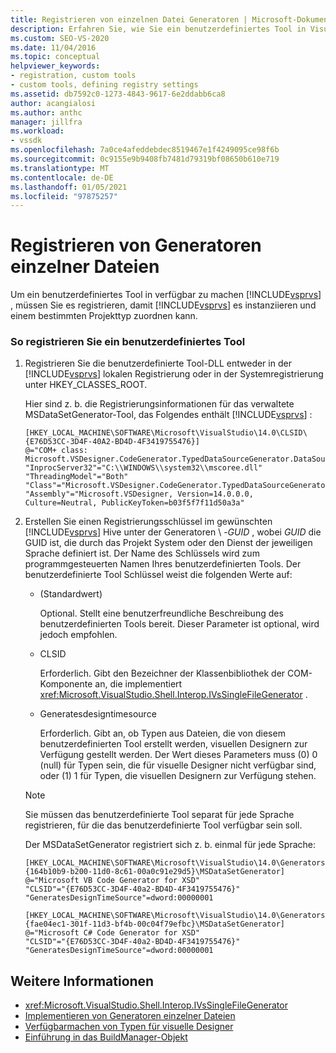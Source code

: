 ```yaml
---
title: Registrieren von einzelnen Datei Generatoren | Microsoft-Dokumentation
description: Erfahren Sie, wie Sie ein benutzerdefiniertes Tool in Visual Studio registrieren, um es zu instanziieren und einem bestimmten Projekttyp zuzuordnen.
ms.custom: SEO-VS-2020
ms.date: 11/04/2016
ms.topic: conceptual
helpviewer_keywords:
- registration, custom tools
- custom tools, defining registry settings
ms.assetid: db7592c0-1273-4843-9617-6e2ddabb6ca8
author: acangialosi
ms.author: anthc
manager: jillfra
ms.workload:
- vssdk
ms.openlocfilehash: 7a0ce4afeddebdec8519467e1f4249095ce98f6b
ms.sourcegitcommit: 0c9155e9b9408fb7481d79319bf08650b610e719
ms.translationtype: MT
ms.contentlocale: de-DE
ms.lasthandoff: 01/05/2021
ms.locfileid: "97875257"
---
```

# <a name="registering-single-file-generators"></a>Registrieren von Generatoren einzelner Dateien
Um ein benutzerdefiniertes Tool in verfügbar zu machen [!INCLUDE[vsprvs](../../code-quality/includes/vsprvs_md.md)] , müssen Sie es registrieren, damit [!INCLUDE[vsprvs](../../code-quality/includes/vsprvs_md.md)] es instanziieren und einem bestimmten Projekttyp zuordnen kann.

### <a name="to-register-a-custom-tool"></a>So registrieren Sie ein benutzerdefiniertes Tool

1. Registrieren Sie die benutzerdefinierte Tool-DLL entweder in der [!INCLUDE[vsprvs](../../code-quality/includes/vsprvs_md.md)] lokalen Registrierung oder in der Systemregistrierung unter HKEY_CLASSES_ROOT.

    Hier sind z. b. die Registrierungsinformationen für das verwaltete MSDataSetGenerator-Tool, das Folgendes enthält [!INCLUDE[vsprvs](../../code-quality/includes/vsprvs_md.md)] :

   ```
   [HKEY_LOCAL_MACHINE\SOFTWARE\Microsoft\VisualStudio\14.0\CLSID\{E76D53CC-3D4F-40A2-BD4D-4F3419755476}]
   @="COM+ class: Microsoft.VSDesigner.CodeGenerator.TypedDataSourceGenerator.DataSourceGeneratorWrapper"
   "InprocServer32"="C:\\WINDOWS\\system32\\mscoree.dll"
   "ThreadingModel"="Both"
   "Class"="Microsoft.VSDesigner.CodeGenerator.TypedDataSourceGenerator.DataSourceGeneratorWrapper"
   "Assembly"="Microsoft.VSDesigner, Version=14.0.0.0, Culture=Neutral, PublicKeyToken=b03f5f7f11d50a3a"
   ```

2. Erstellen Sie einen Registrierungsschlüssel im gewünschten [!INCLUDE[vsprvs](../../code-quality/includes/vsprvs_md.md)] Hive unter der Generatoren \\ -*GUID* , wobei *GUID* die GUID ist, die durch das Projekt System oder den Dienst der jeweiligen Sprache definiert ist. Der Name des Schlüssels wird zum programmgesteuerten Namen Ihres benutzerdefinierten Tools. Der benutzerdefinierte Tool Schlüssel weist die folgenden Werte auf:

   - (Standardwert)

        Optional. Stellt eine benutzerfreundliche Beschreibung des benutzerdefinierten Tools bereit. Dieser Parameter ist optional, wird jedoch empfohlen.

   - CLSID

        Erforderlich. Gibt den Bezeichner der Klassenbibliothek der COM-Komponente an, die implementiert <xref:Microsoft.VisualStudio.Shell.Interop.IVsSingleFileGenerator> .

   - Generatesdesigntimesource

        Erforderlich. Gibt an, ob Typen aus Dateien, die von diesem benutzerdefinierten Tool erstellt werden, visuellen Designern zur Verfügung gestellt werden. Der Wert dieses Parameters muss (0) 0 (null) für Typen sein, die für visuelle Designer nicht verfügbar sind, oder (1) 1 für Typen, die visuellen Designern zur Verfügung stehen.

   > [!NOTE]
   > Sie müssen das benutzerdefinierte Tool separat für jede Sprache registrieren, für die das benutzerdefinierte Tool verfügbar sein soll.

    Der MSDataSetGenerator registriert sich z. b. einmal für jede Sprache:

   ```
   [HKEY_LOCAL_MACHINE\SOFTWARE\Microsoft\VisualStudio\14.0\Generators\{164b10b9-b200-11d0-8c61-00a0c91e29d5}\MSDataSetGenerator]
   @="Microsoft VB Code Generator for XSD"
   "CLSID"="{E76D53CC-3D4F-40a2-BD4D-4F3419755476}"
   "GeneratesDesignTimeSource"=dword:00000001

   [HKEY_LOCAL_MACHINE\SOFTWARE\Microsoft\VisualStudio\14.0\Generators\{fae04ec1-301f-11d3-bf4b-00c04f79efbc}\MSDataSetGenerator]
   @="Microsoft C# Code Generator for XSD"
   "CLSID"="{E76D53CC-3D4F-40a2-BD4D-4F3419755476}"
   "GeneratesDesignTimeSource"=dword:00000001
   ```

## <a name="see-also"></a>Weitere Informationen
- <xref:Microsoft.VisualStudio.Shell.Interop.IVsSingleFileGenerator>
- [Implementieren von Generatoren einzelner Dateien](../../extensibility/internals/implementing-single-file-generators.md)
- [Verfügbarmachen von Typen für visuelle Designer](../../extensibility/internals/exposing-types-to-visual-designers.md)
- [Einführung in das BuildManager-Objekt](/previous-versions/8f9kffa8(v=vs.140))